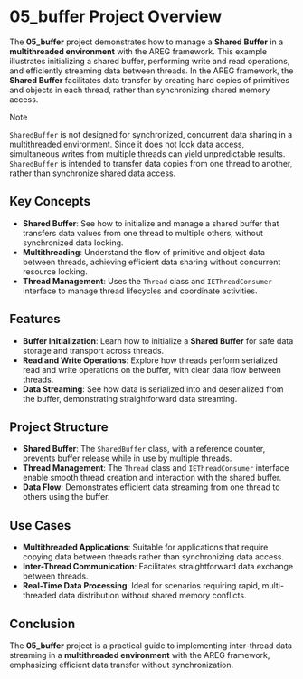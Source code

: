 # 05_buffer Project Overview

The **05_buffer** project demonstrates how to manage a **Shared Buffer** in a **multithreaded environment** with the AREG framework. This example illustrates initializing a shared buffer, performing write and read operations, and efficiently streaming data between threads. In the AREG framework, the **Shared Buffer** facilitates data transfer by creating hard copies of primitives and objects in each thread, rather than synchronizing shared memory access.

> [!NOTE]
> `SharedBuffer` is not designed for synchronized, concurrent data sharing in a multithreaded environment. Since it does not lock data access, simultaneous writes from multiple threads can yield unpredictable results. `SharedBuffer` is intended to transfer data copies from one thread to another, rather than synchronize shared data access.

## Key Concepts

- **Shared Buffer**: See how to initialize and manage a shared buffer that transfers data values from one thread to multiple others, without synchronized data locking.
- **Multithreading**: Understand the flow of primitive and object data between threads, achieving efficient data sharing without concurrent resource locking.
- **Thread Management**: Uses the `Thread` class and `IEThreadConsumer` interface to manage thread lifecycles and coordinate activities.

## Features

- **Buffer Initialization**: Learn how to initialize a **Shared Buffer** for safe data storage and transport across threads.
- **Read and Write Operations**: Explore how threads perform serialized read and write operations on the buffer, with clear data flow between threads.
- **Data Streaming**: See how data is serialized into and deserialized from the buffer, demonstrating straightforward data streaming.

## Project Structure

- **Shared Buffer**: The `SharedBuffer` class, with a reference counter, prevents buffer release while in use by multiple threads.
- **Thread Management**: The `Thread` class and `IEThreadConsumer` interface enable smooth thread creation and interaction with the shared buffer.
- **Data Flow**: Demonstrates efficient data streaming from one thread to others using the buffer.

## Use Cases

- **Multithreaded Applications**: Suitable for applications that require copying data between threads rather than synchronizing data access.
- **Inter-Thread Communication**: Facilitates straightforward data exchange between threads.
- **Real-Time Data Processing**: Ideal for scenarios requiring rapid, multi-threaded data distribution without shared memory conflicts.

## Conclusion

The **05_buffer** project is a practical guide to implementing inter-thread data streaming in a **multithreaded environment** with the AREG framework, emphasizing efficient data transfer without synchronization.